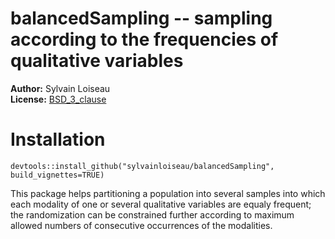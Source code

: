 # balancedSampling -- sampling according to the frequencies of qualitative variables

**Author:** Sylvain Loiseau<br/>
**License:** [BSD_3_clause](https://opensource.org/licenses/BSD-3-Clause)


# Installation

```{r}
devtools::install_github("sylvainloiseau/balancedSampling",  build_vignettes=TRUE)

```

This package helps partitioning a population into several samples into which each modality of one or several qualitative variables are equaly frequent; the randomization can be constrained further according to maximum allowed numbers of consecutive occurrences of the modalities.

